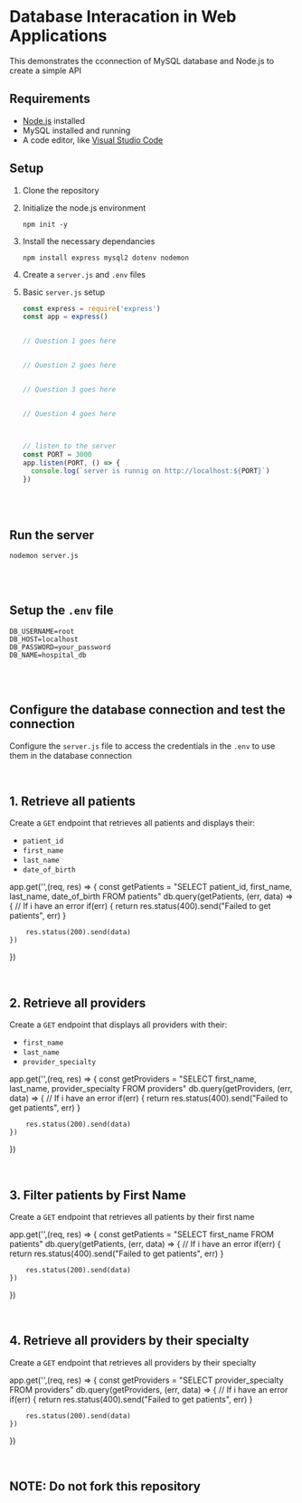 # Database Interacation in Web Applications

This demonstrates the cconnection of MySQL database and Node.js to create a simple API

## Requirements
- [Node.js](https://nodejs.org/) installed
-  MySQL installed and running
-  A code editor, like [Visual Studio Code](https://code.visualstudio.com/download)

## Setup
1. Clone the repository
2. Initialize the node.js environment
   ```
   npm init -y
   ```
3. Install the necessary dependancies
   ```
   npm install express mysql2 dotenv nodemon
   ```
4. Create a ``` server.js ``` and ```.env``` files
5. Basic ```server.js``` setup
   <br>
   
   ```js
   const express = require('express')
   const app = express()

   
   // Question 1 goes here


   // Question 2 goes here


   // Question 3 goes here


   // Question 4 goes here

   

   // listen to the server
   const PORT = 3000
   app.listen(PORT, () => {
     console.log(`server is runnig on http://localhost:${PORT}`)
   })
   ```
<br><br>

## Run the server
   ```
   nodemon server.js
   ```
<br><br>

## Setup the ```.env``` file
```.env
DB_USERNAME=root
DB_HOST=localhost
DB_PASSWORD=your_password
DB_NAME=hospital_db
```

<br><br>

## Configure the database connection and test the connection
Configure the ```server.js``` file to access the credentials in the ```.env``` to use them in the database connection

<br>

## 1. Retrieve all patients
Create a ```GET``` endpoint that retrieves all patients and displays their:
- ```patient_id```
- ```first_name```
- ```last_name```
- ```date_of_birth```

app.get('',(req, res) => {
    const getPatients = "SELECT patient_id, first_name, last_name, date_of_birth FROM patients"
    db.query(getPatients, (err, data) => {
        // If i have an error
        if(err) {
            return res.status(400).send("Failed to get patients", err)
        }

        res.status(200).send(data)
    })
})

<br>

## 2. Retrieve all providers
Create a ```GET``` endpoint that displays all providers with their:
- ```first_name```
- ```last_name```
- ```provider_specialty```

app.get('',(req, res) => {
    const getProviders = "SELECT first_name, last_name, provider_specialty FROM providers"
    db.query(getProviders, (err, data) => {
        // If i have an error
        if(err) {
            return res.status(400).send("Failed to get patients", err)
        }

        res.status(200).send(data)
    })
})

<br>

## 3. Filter patients by First Name
Create a ```GET``` endpoint that retrieves all patients by their first name

app.get('',(req, res) => {
    const getPatients = "SELECT first_name FROM patients"
    db.query(getPatients, (err, data) => {
        // If i have an error
        if(err) {
            return res.status(400).send("Failed to get patients", err)
        }

        res.status(200).send(data)
    })
})

<br>

## 4. Retrieve all providers by their specialty
Create a ```GET``` endpoint that retrieves all providers by their specialty

app.get('',(req, res) => {
    const getProviders = "SELECT provider_specialty FROM providers"
    db.query(getProviders, (err, data) => {
        // If i have an error
        if(err) {
            return res.status(400).send("Failed to get patients", err)
        }

        res.status(200).send(data)
    })
})

<br>


## NOTE: Do not fork this repository
